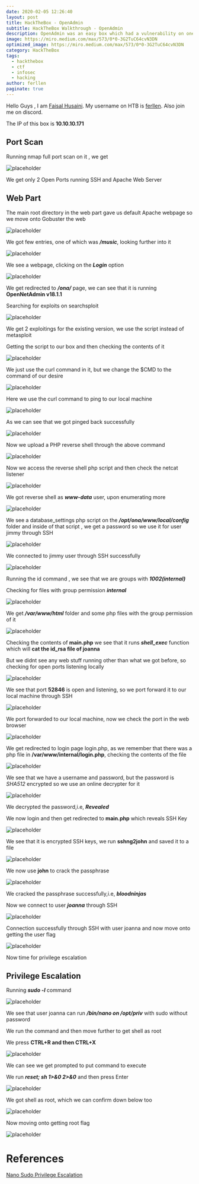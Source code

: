 ```yaml
---
date: 2020-02-05 12:26:40
layout: post
title: HackTheBox - OpenAdmin 
subtitle: HackTheBox Walkthrough - OpenAdmin
description: OpenAdmin was an easy box which had a vulnerability on one of its service OpenNetAdmin and then privesc using sudo
image: https://miro.medium.com/max/573/0*0-3G2TuC64cvN3DN
optimized_image: https://miro.medium.com/max/573/0*0-3G2TuC64cvN3DN
category: HackTheBox
tags:
  - hackthebox
  - ctf
  - infosec
  - hacking
author: ferllen
paginate: true
---
```


Hello Guys , I am <a href="https://twitter.com/_kNgF">Faisal Husaini</a>. My username on HTB is <a href="https://www.hackthebox.eu/home/users/profile/7404">ferllen</a>. Also join me on discord.

The IP of this box is **10.10.10.171**

## Port Scan

Running nmap full port scan on it , we get

![placeholder](https://miro.medium.com/max/573/1*xlLMwHoLCJxrbmdLtmipKw.png "Large example image")

We get only 2 Open Ports running SSH and Apache Web Server

## Web Part

The main root directory in the web part gave us default Apache webpage so we move onto Gobuster the web

![placeholder](https://miro.medium.com/max/810/1*8LJev4qBb5YXyXqJw9VXkA.png "Large example image")

We got few entries, one of which was ***/music***, looking further into it

![placeholder](https://miro.medium.com/max/810/1*r_pMowYupKQpzFdt5dxjJQ.png "Large example image")

We see a webpage, clicking on the ***Login*** option

![placeholder](https://miro.medium.com/max/810/1*ar8h3F2eyMRv0M24ERVNKQ.png "Large example image")

We get redirected to ***/ona/*** page, we can see that it is running **OpenNetAdmin v18.1.1**

Searching for exploits on searchsploit

![placeholder](https://miro.medium.com/max/810/1*QKm2Dh-wWfY8tcRwGOkaoQ.png "Large example image")

We get 2 exploitings for the existing version, we use the script instead of metasploit

Getting the script to our box and then checking the contents of it

![placeholder](https://miro.medium.com/max/810/1*3WwbSkTwlYd6XvpZTgwr4w.png "Large example image")

We just use the curl command in it, but we change the $CMD to the command of our desire

![placeholder](https://miro.medium.com/max/810/1*t1aW1NUStSSQG7kpxKLtyA.png "Large example image")

Here we use the curl command to ping to our local machine

![placeholder](https://miro.medium.com/max/573/1*fWSwyftgmApItXaWr1bAgA.png "Large example image")

As we can see that we got pinged back successfully

![placeholder](https://miro.medium.com/max/810/1*NO0JZ5e-_JASJ4rb5tmHdQ.png "Large example image")

Now we upload a PHP reverse shell through the above command

![placeholder](https://miro.medium.com/max/494/1*igekOgB0YMqB9BPDMSVTEA.png "Large example image")

Now we access the reverse shell php script and then check the netcat listener

![placeholder](https://miro.medium.com/max/573/1*C7pNRcD8R5kYM10hqm5l-Q.png "Large example image")

We got reverse shell as ***www-data*** user, upon enumerating more

![placeholder](https://miro.medium.com/max/573/1*lROPiIJ2kzP5bB1E7qYKNg.png "Large example image")

We see a database_settings php script on the ***/opt/ona/www/local/config*** folder and inside of that script , we get a password so we use it for user jimmy through SSH

![placeholder](https://miro.medium.com/max/573/1*hONzi3Tx2iX0Ij4FGfpSDg.png "Large example image")

We connected to jimmy user through SSH successfully

![placeholder](https://miro.medium.com/max/573/1*ludrwLn6Uz08lnff8g6Tpg.png "Large example image")

Running the id command , we see that we are groups with ***1002(internal)***

Checking for files with group permission ***internal***

![placeholder](https://miro.medium.com/max/443/1*lZ6sP3QGL8h18a4LVUY3Ww.png "Large example image")

We get ***/var/www/html*** folder and some php files with the group permission of it

![placeholder](https://miro.medium.com/max/573/1*tfQmzvqCSuVg1HLGgh32hw.png "Large example image")

Checking the contents of **main.php** we see that it runs ***shell_exec*** function which will **cat the id_rsa file of joanna**

But we didnt see any web stuff running other than what we got before, so checking for open ports listening locally

![placeholder](https://miro.medium.com/max/573/1*1DQRRBxHc56sr8tH-S4OPg.png "Large example image")

We see that port **52846** is open and listening, so we port forward it to our local machine through SSH

![placeholder](https://miro.medium.com/max/573/1*eYhRgPucu9JpkJI8ehTEuQ.png "Large example image")

We port forwarded to our local machine, now we check the port in the web browser

![placeholder](https://miro.medium.com/max/573/1*-avZ8-mEOZzbPOCr1zkKXg.png "Large example image")

We get redirected to login page login.php, as we remember that there was a php file in **/var/www/internal/login.php**, checking the contents of the file

![placeholder](https://miro.medium.com/max/810/1*0KzNOygXv9pFy1ea8EXXgw.png "Large example image")

We see that we have a username and password, but the password is *SHA512* encrypted so we use an online decrypter for it

![placeholder](https://miro.medium.com/max/810/1*hb8HyYBuqyF_NiqQHdlTUA.png "Large example image")

We decrypted the password,i.e, ***Revealed***

We now login and then get redirected to **main.php** which reveals SSH Key

![placeholder](https://miro.medium.com/max/460/1*Z0ci0QhawsWSXaggUdeFGg.png "Large example image")

We see that it is encrypted SSH keys, we run **sshng2john** and saved it to a file

![placeholder](https://miro.medium.com/max/810/1*Cs9m-c80VHWYSdbuFODQ_g.png "Large example image")

We now use **john** to crack the passphrase

![placeholder](https://miro.medium.com/max/573/1*SBFeI2K-pImVXAmlPvMTFA.png "Large example image")

We cracked the passphrase successfully,i.e, ***bloodninjas***

Now we connect to user ***joanna*** through SSH

![placeholder](https://miro.medium.com/max/573/1*ec4SfKvz8rqDNQ-_CugmTQ.png "Large example image")

Connection successfully through SSH with user joanna and now move onto getting the user flag

![placeholder](https://miro.medium.com/max/573/1*7mL63h1fhO7m00X639ms5w.png "Large example image")

Now time for privilege escalation

## Privilege Escalation

Running ***sudo -l*** command

![placeholder](https://miro.medium.com/max/573/1*4R1kMYSBwN23hW001Tm-GQ.png "Large example image")

We see that user joanna can run ***/bin/nano on /opt/priv*** with sudo without password

We run the command and then move further to get shell as root

We press **CTRL+R and then CTRL+X**

![placeholder](https://miro.medium.com/max/573/1*Aj9X3Zv0zMMM9-rdfCnQ1A.png "Large example image")

We can see we get prompted to put command to execute

We run ***reset; sh 1>&0 2>&0*** and then press Enter

![placeholder](https://miro.medium.com/max/810/1*HPVRTaYXqyr_G3vY4hqywg.png "Large example image")

We got shell as root, which we can confirm down below too

![placeholder](https://miro.medium.com/max/116/1*2DKGw9c7zYMG9wezesnlfA.png "Large example image")

Now moving onto getting root flag

![placeholder](https://miro.medium.com/max/573/1*TZGxlVFjieHyWZerImJiPA.png "Large example image")

# References

<a href="https://gtfobins.github.io/gtfobins/nano/#sudo">Nano Sudo Privilege Escalation</a>








